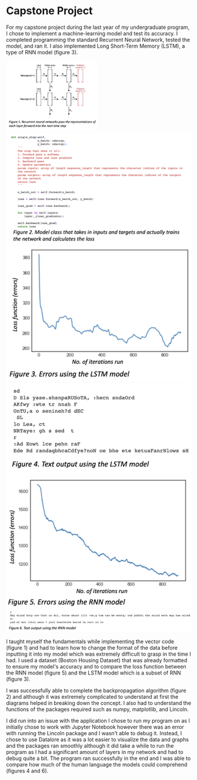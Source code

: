# Capstone Project
For my capstone project during the last year of my undergraduate program, I chose to implement a machine-learning model and test its accuracy.
I completed programming the standard Recurrent Neural Network, tested the model, and ran it. I also implemented Long Short-Term Memory (LSTM), a type of RNN model (figure 3). 

<img src="Files/fig 1.png" style="width:250px;"> <img src="Files/fig 2.png"> <img src="Files/fig 3.png"> <img src="Files/fig 4.png"> <img src="Files/fig 5.png"> <img src="Files/fig 6.png">

I taught myself the fundamentals while implementing the vector code (figure 1) and had to learn how to change the format of the data before inputting it into my model which was extremely difficult to grasp in the time I had. I used a dataset (Boston Housing Dataset) that was already formatted to ensure my model's accuracy and to compare the loss function between the RNN model (figure 5) and the LSTM model which is a subset of RNN (figure 3).

I was successfully able to complete the backpropagation algorithm (figure 2) and although it was extremely complicated to understand at first the diagrams helped in breaking down the concept. I also had to understand the functions of the packages required such as numpy, matplotlib, and Lincoln.

I did run into an issue with the application I chose to run my program on as I initially chose to work with Jupyter Notebook however there was an error with running the Lincoln package and I wasn’t able to debug it. Instead, I chose to use Datalore as it was a lot easier to visualize the data and graphs and the packages ran smoothly although it did take a while to run the program as I had a significant amount of layers in my network and had to debug quite a bit. The program ran successfully in the end and I was able to compare how much of the human language the models could comprehend (figures 4 and 6).
